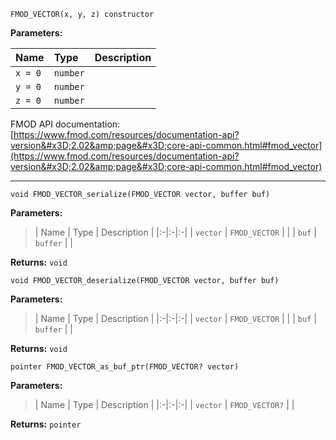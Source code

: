
`FMOD_VECTOR(x, y, z) constructor`

**Parameters:**

| Name | Type | Description |
|:-|:-|:-|
| `x = 0` | `number` |  |
| `y = 0` | `number` |  |
| `z = 0` | `number` |  |

FMOD API documentation: [https://www.fmod.com/resources/documentation-api?version&#x3D;2.02&amp;page&#x3D;core-api-common.html#fmod_vector](https://www.fmod.com/resources/documentation-api?version&#x3D;2.02&amp;page&#x3D;core-api-common.html#fmod_vector)

---


`void FMOD_VECTOR_serialize(FMOD_VECTOR vector, buffer buf)`

**Parameters:**

> | Name | Type | Description |
  |:-|:-|:-|
  | `vector` | `FMOD_VECTOR` |  |
  | `buf` | `buffer` |  |

**Returns:** `void`



`void FMOD_VECTOR_deserialize(FMOD_VECTOR vector, buffer buf)`

**Parameters:**

> | Name | Type | Description |
  |:-|:-|:-|
  | `vector` | `FMOD_VECTOR` |  |
  | `buf` | `buffer` |  |

**Returns:** `void`



`pointer FMOD_VECTOR_as_buf_ptr(FMOD_VECTOR? vector)`

**Parameters:**

> | Name | Type | Description |
  |:-|:-|:-|
  | `vector` | `FMOD_VECTOR?` |  |

**Returns:** `pointer`


